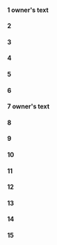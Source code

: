 #### 1 owner's text
#### 2
#### 3 
#### 4
#### 5
#### 6
#### 7 owner's text
#### 8
#### 9
#### 10
#### 11
#### 12
#### 13
#### 14
#### 15
